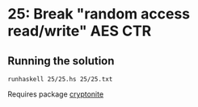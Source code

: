 # 25: Break "random access read/write" AES CTR

## Running the solution

```
runhaskell 25/25.hs 25/25.txt
```

Requires package [cryptonite](https://hackage.haskell.org/package/cryptonite)
